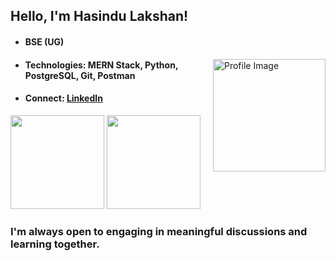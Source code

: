 ## Hello, I'm Hasindu Lakshan!
- #### BSE (UG)

<img align="right" width="180" src="https://user-images.githubusercontent.com/74038190/216656993-2f7ade25-348a-4925-95a8-fba437ed9bcd.gif" alt="Profile Image"/>

- #### Technologies: MERN Stack, Python, PostgreSQL, Git, Postman
- #### Connect: [**LinkedIn**](https://www.linkedin.com/in/hasindulakshan/)


<p>
  <img height="150" src="https://github-readme-stats.vercel.app/api?username=hasindulakshan&show_icons=true&bg_color=00000000&hide_border=true&token=secrets.GH_TOKEN" />
  <img height="150" src="https://github-readme-stats.vercel.app/api/top-langs/?username=hasindulakshan&bg_color=00000000&hide_border=true&layout=compact&token=secrets.GH_TOKEN" />
</p>


### I'm always open to engaging in meaningful discussions and learning together.
